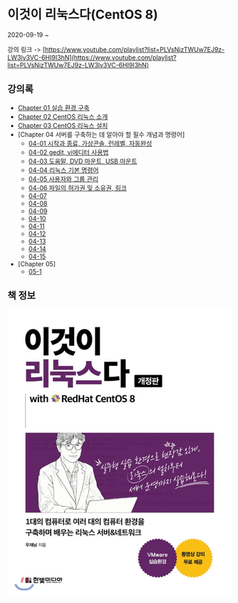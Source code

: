 # 이것이 리눅스다(CentOS 8)

2020-09-19 ~ 

강의 링크 -> [https://www.youtube.com/playlist?list=PLVsNizTWUw7EJ9z-LW3lv3VC-6HI9I3hN](https://www.youtube.com/playlist?list=PLVsNizTWUw7EJ9z-LW3lv3VC-6HI9I3hN)

## 강의록

- [Chapter 01 실습 환경 구축](./Chapter01.md)
- [Chapter 02 CentOS 리눅스 소개](./Chapter02.md)
- [Chapter 03 CentOS 리눅스 설치](./Chapter03.md)
- [Chapter 04 서버를 구축하는 데 알아야 할 필수 개념과 명령어]
  - [04-01 시작과 종료, 가상콘솔, 런레벨, 자동완성](./Chapter04-01.md)
  - [04-02 gedit, vi에디터 사용법](./Chapter04-02.md)
  - [04-03 도움말, DVD 마운트, USB 마운트](./Chapter04-03.md)
  - [04-04 리눅스 기본 명령어](./Chapter04-04.md)
  - [04-05 사용자와 그룹 관리](./Chapter04-05.md)
  - [04-06 파일의 허가권 및 소유권, 링크](./Chapter04-06.md)
  - [04-07 ](./Chapter04-07.md)
  - [04-08 ](./Chapter04-08.md)
  - [04-09 ](./Chapter04-09.md)
  - [04-10 ](./Chapter04-10.md)
  - [04-11 ](./Chapter04-11.md)
  - [04-12 ](./Chapter04-12.md)
  - [04-13 ](./Chapter04-13.md)
  - [04-14 ](./Chapter04-14.md)
  - [04-15 ](./Chapter04-15.md)
- [Chapter 05]
  - [05-1 ]((./Chapter05-01.md))


## 책 정보

![book cover](./assets/book%20cover.jpg)